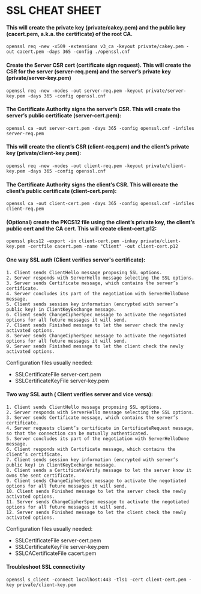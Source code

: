# SSL CHEAT SHEET
#### This will create the private key (private/cakey.pem) and the public key (cacert.pem, a.k.a. the certificate) of the root CA.
````
openssl req -new -x509 -extensions v3_ca -keyout private/cakey.pem -out cacert.pem -days 365 -config ./openssl.cnf
````

#### Create the Server CSR cert (certificate sign request). This will create the CSR for the server (server-req.pem) and the server’s private key (private/server-key.pem)
````
openssl req -new -nodes -out server-req.pem -keyout private/server-key.pem -days 365 -config openssl.cnf
````
#### The Certificate Authority signs the server’s CSR. This will create the server’s public certificate (server-cert.pem):
````
openssl ca -out server-cert.pem -days 365 -config openssl.cnf -infiles server-req.pem
````

#### This will create the client’s CSR (client-req.pem) and the client’s private key (private/client-key.pem):
````
openssl req -new -nodes -out client-req.pem -keyout private/client-key.pem -days 365 -config openssl.cnf
````

#### The Certificate Authority signs the client’s CSR. This will create the client’s public certificate (client-cert.pem):
````
openssl ca -out client-cert.pem -days 365 -config openssl.cnf -infiles client-req.pem
````

#### (Optional) create the PKCS12 file using the client’s private key, the client’s public cert and the CA cert. This will create client-cert.p12:
````
openssl pkcs12 -export -in client-cert.pem -inkey private/client-key.pem -certfile cacert.pem -name "Client" -out client-cert.p12
````
#### One way SSL auth (Client verifies server's certificate):
````
1. Client sends ClientHello message proposing SSL options.
2. Server responds with ServerHello message selecting the SSL options.
3. Server sends Certificate message, which contains the server’s certificate.
4. Server concludes its part of the negotiation with ServerHelloDone message.
5. Client sends session key information (encrypted with server’s public key) in ClientKeyExchange message.
6. Client sends ChangeCipherSpec message to activate the negotiated options for all future messages it will send.
7. Client sends Finished message to let the server check the newly activated options.
8. Server sends ChangeCipherSpec message to activate the negotiated options for all future messages it will send.
9. Server sends Finished message to let the client check the newly activated options.
````
Configuration files usually needed:
* SSLCertificateFile server-cert.pem
* SSLCertificateKeyFile server-key.pem


#### Two way SSL auth ( Client verifies server and vice versa):

````
1. Client sends ClientHello message proposing SSL options.
2. Server responds with ServerHello message selecting the SSL options.
3. Server sends Certificate message, which contains the server’s certificate.
4. Server requests client’s certificate in CertificateRequest message, so that the connection can be mutually authenticated.
5. Server concludes its part of the negotiation with ServerHelloDone message.
6. Client responds with Certificate message, which contains the client’s certificate.
7. Client sends session key information (encrypted with server’s public key) in ClientKeyExchange message.
8. Client sends a CertificateVerify message to let the server know it owns the sent certificate.
9. Client sends ChangeCipherSpec message to activate the negotiated options for all future messages it will send.
10. Client sends Finished message to let the server check the newly activated options.
11. Server sends ChangeCipherSpec message to activate the negotiated options for all future messages it will send.
12. Server sends Finished message to let the client check the newly activated options.
````
Configuration files usually needed:
* SSLCertificateFile server-cert.pem
* SSLCertificateKeyFile server-key.pem
* SSLCACertificateFile cacert.pem


#### Troubleshoot SSL connectivity
````
openssl s_client -connect localhost:443 -tls1 -cert client-cert.pem -key private/client-key.pem
````